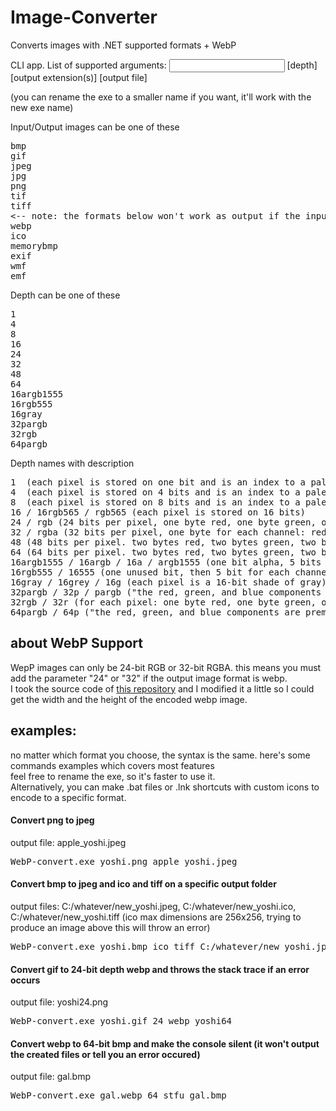 # Image-Converter
Converts images with .NET supported formats + WebP

CLI app. List of supported arguments:
<input file> [depth] [output extension(s)] [output file]

(you can rename the exe to a smaller name if you want, it'll work with the new exe name)

Input/Output images can be one of these
<pre>
bmp
gif
jpeg
jpg
png
tif
tiff
<-- note: the formats below won't work as output if the input image doesn't meet a certain criteria -->
webp
ico
memorybmp
exif
wmf
emf
</pre>

Depth can be one of these
<pre>
1
4
8
16
24
32
48
64
16argb1555
16rgb555
16gray
32pargb
32rgb
64pargb
</pre>

Depth names with description
<pre>
1  (each pixel is stored on one bit and is an index to a palette of 2 colours)
4  (each pixel is stored on 4 bits and is an index to a palette of 16 colours)
8  (each pixel is stored on 8 bits and is an index to a palette of 256 colours)
16 / 16rgb565 / rgb565 (each pixel is stored on 16 bits)
24 / rgb (24 bits per pixel, one byte red, one byte green, one byte blue)
32 / rgba (32 bits per pixel, one byte for each channel: red, green, blue, alpha)
48 (48 bits per pixel. two bytes red, two bytes green, two bytes blue)
64 (64 bits per pixel. two bytes red, two bytes green, two bytes blue, two bytes alpha)
16argb1555 / 16argb / 16a / argb1555 (one bit alpha, 5 bits red, 5 bits green, 5 bits blue)
16rgb555 / 16555 (one unused bit, then 5 bit for each channel: red, green, blue)
16gray / 16grey / 16g (each pixel is a 16-bit shade of gray)
32pargb / 32p / pargb ("the red, green, and blue components are premultiplied according to the alpha component")
32rgb / 32r (for each pixel: one byte red, one byte green, one byte blue, and one unused byte. this happens when bmp version (0x1E) is set to 0 
64pargb / 64p ("the red, green, and blue components are premultiplied according to the alpha component")
</pre>

## about WebP Support
WepP images can only be 24-bit RGB or 32-bit RGBA. this means you must add the parameter "24" or "32" if the output image format is webp. <br>
I took the source code of <a href="https://github.com/JosePineiro/WebP-wrapper">this repository</a> and I modified it a little so I could get the width and the height of the encoded webp image.

## examples:
no matter which format you choose, the syntax is the same. here's some commands examples which covers most features <br>
feel free to rename the exe, so it's faster to use it. <br>
Alternatively, you can make .bat files or .lnk shortcuts with custom icons to encode to a specific format.

#### Convert png to jpeg
output file: apple_yoshi.jpeg
<pre>WebP-convert.exe yoshi.png apple_yoshi.jpeg</pre>

#### Convert bmp to jpeg and ico and tiff on a specific output folder
output files: C:/whatever/new_yoshi.jpeg, C:/whatever/new_yoshi.ico, C:/whatever/new_yoshi.tiff
(ico max dimensions are 256x256, trying to produce an image above this will throw an error)
<pre>WebP-convert.exe yoshi.bmp ico tiff C:/whatever/new_yoshi.jpeg</pre>

#### Convert gif to 24-bit depth webp and throws the stack trace if an error occurs
output file: yoshi24.png
<pre>WebP-convert.exe yoshi.gif 24 webp yoshi64</pre>

#### Convert webp to 64-bit bmp and make the console silent (it won't output the created files or tell you an error occured)
output file: gal.bmp
<pre>WebP-convert.exe gal.webp 64 stfu gal.bmp</pre>
